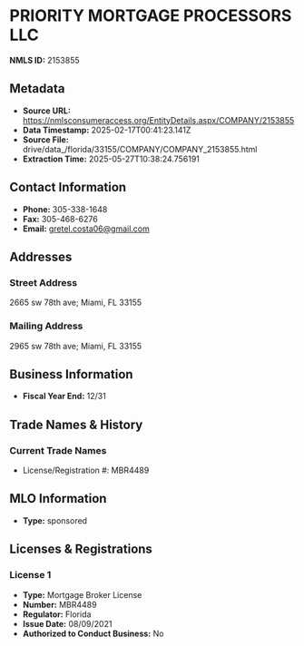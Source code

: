 # PRIORITY MORTGAGE PROCESSORS LLC

**NMLS ID:** 2153855

## Metadata
- **Source URL:** https://nmlsconsumeraccess.org/EntityDetails.aspx/COMPANY/2153855
- **Data Timestamp:** 2025-02-17T00:41:23.141Z
- **Source File:** drive/data_/florida/33155/COMPANY/COMPANY_2153855.html
- **Extraction Time:** 2025-05-27T10:38:24.756191

## Contact Information
- **Phone:** 305-338-1648
- **Fax:** 305-468-6276
- **Email:** gretel.costa06@gmail.com

## Addresses
### Street Address
2665 sw 78th ave; Miami, FL 33155

### Mailing Address
2965 sw 78th ave; Miami, FL 33155

## Business Information
- **Fiscal Year End:** 12/31

## Trade Names & History
### Current Trade Names
- License/Registration #: MBR4489

## MLO Information
- **Type:** sponsored

## Licenses & Registrations

### License 1
- **Type:** Mortgage Broker License
- **Number:** MBR4489
- **Regulator:** Florida
- **Issue Date:** 08/09/2021
- **Authorized to Conduct Business:** No
